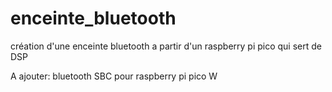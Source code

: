 # enceinte_bluetooth
création d'une enceinte bluetooth a partir d'un raspberry pi pico qui sert de DSP

A ajouter: bluetooth SBC pour raspberry pi pico W
